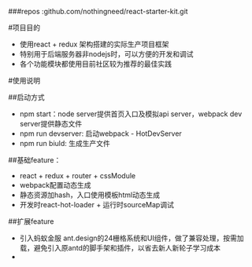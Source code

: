 ###repos :github.com/nothingneed/react-starter-kit.git

#项目目的
- 使用react + redux 架构搭建的实际生产项目框架
- 特别用于后端服务器非nodejs时，可以方便的开发和调试
- 各个功能模块都使用目前社区较为推荐的最佳实践 

#使用说明 

##启动方式
- npm start：node server提供首页入口及模拟api server，webpack dev server提供静态文件
- npm run devserver: 启动webpack - HotDevServer
- npm run biuld: 生成生产文件

##基础feature：
- react + redux + router + cssModule
- webpack配置动态生成
- 静态资源加hash，入口使用模板html动态生成
- 开发时react-hot-loader + 运行时sourceMap调试

##扩展feature
- 引入蚂蚁金服 ant.design的24栅格系统和UI组件，做了兼容处理，按需加载，避免引入原antd的脚手架和插件，以省去新人新轮子学习成本
- 
